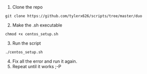 1. Clone the repo 
```
git clone https://github.com/tylerx626/scripts/tree/master/duo
```
2. Make the .sh executable
```
chmod +x centos_setup.sh
```
3. Run the script 
```
./centos_setup.sh
```
4. Fix all the error and run it again.
5. Repeat until it works ;-P
